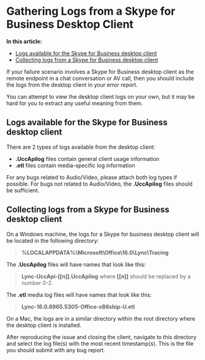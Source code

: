 # Gathering Logs from a Skype for Business Desktop Client

**In this article:**
- [Logs available for the Skype for Business desktop client](#log-types)
- [Collecting logs from a Skype for Business desktop client](#collecting-logs)

If your failure scenario involves a Skype for Business desktop client as the remote endpoint in a chat conversation or AV call, then you should include the logs from the desktop client in your error report.

You can attempt to view the desktop client logs on your own, but it may be hard for you to extract any useful meaning from them.

<a href="log-types"></a>
## Logs available for the Skype for Business desktop client

There are 2 types of logs available from the desktop client:

- **.UccApilog** files contain general client usage information
- **.etl** files contain media-specific log information

For any bugs related to Audio/Video, please attach both log types if possible. For bugs not related to Audio/Video, the **.UccApilog** files should be sufficient.

<a href="collecting-logs"></a>
## Collecting logs from a Skype for Business desktop client

On a Windows machine, the logs for a Skype for business desktop client will be located in the following directory:

>**%LOCALAPPDATA%\Microsoft\Office\16.0\Lync\Tracing** 

The **.UccApilog** files will have names that look like this:
>**Lync-UccApi-[[n]].UccApilog** where **[[n]]**
should be replaced by a number 0-2.

The **.etl** media log files will have names that look like this:
>**Lync-16.0.6965.5305-Office-x86ship-U.etl**

On a Mac, the logs are in a similar directory within the root directory where the desktop client is installed.

After reproducing the issue and closing the client, navigate to this directory and select the log file(s) with the most recent timestamp(s). This is the file you should submit with any bug report.
